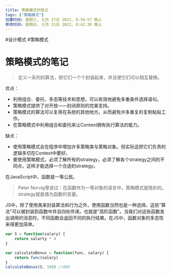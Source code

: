 ```yaml
---
title: 策略模式的笔记
tags: ["策略模式"]
创建时间: 星期三, 七月 27日 2022, 8:58:57 晚上
修改时间: 星期日, 七月 31日 2022, 8:42:38 晚上
---
```

#设计模式 #策略模式

# 策略模式的笔记

> 定义一系列的算法，把它们一个个封装起来，并且使它们可以相互替换。

优点：
- 利用组合、委托、多态等技术和思想，可以有效地避免多重条件选择语句。
- 策略模式提供了对开放——封闭原则的完美支持。
- 策略模式的算法可以复用在系统的其他地方。从而避免许多重复的复制粘贴工作。
- 在策略模式中利用组合和委托来让Context拥有执行算法的能力。

缺点：
- 使用策略模式会在程序中增加许多策略类与策略对象。但实际这把它们负责的逻辑多切在Context中要好。
- 要使用策略模式，必须了解所有的strategy，必须了解各个strategy之间的不同点，这样才能选择一个合适的strategy。

在JavaScript中，函数是一等公民。
> Peter Norvig曾说过：在函数作为一等对象的语言中，策略模式是隐形的。strategy就是值为函数的变量。

JS中，除了使用类来封装算法和行为之外，使用函数当然也是一种选择。这些"算法"可以被封装到函数中并且四处传递。也就是"高阶函数"。当我们对这些函数发出调用的消息时，不同函数会返回不同的执行结果。在JS中，函数对象的多态性来得更加简单。

```js
var S = function(salary) {
	return salarty * 4
}

var calculateBonus = function(func, salary) {
	return func(salary)
}
calculateBonus(S, 100) //400
```


